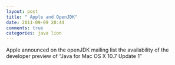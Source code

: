 ```yaml
---
layout: post
title: " Apple and OpenJDK"
date: 2011-09-09 20:44
comments: true
categories: java lion
---
```


Apple announced on the openJDK mailing list the availability of the developer preview of “Java for Mac OS X 10.7 Update 1”

